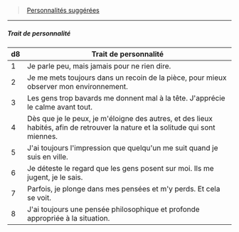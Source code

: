 ﻿---
!PersonalityTraitItem
Table: >+
  |d8|Trait de personnalité|

  |---|---|

  |1|Je parle peu, mais jamais pour ne rien dire.|

  |2|Je me mets toujours dans un recoin de la pièce, <!--br-->pour mieux observer mon environnement.|

  |3|Les gens trop bavards me donnent mal à la <!--br-->tête. J'apprécie le calme avant tout.|

  |4|Dès que je le peux, je m'éloigne des autres, et <!--br-->des lieux habités, afin de retrouver la nature et <!--br-->la solitude qui sont miennes.|

  |5|J'ai toujours l'impression que quelqu'un me <!--br-->suit quand je suis en ville.|

  |6|Je déteste le regard que les gens posent sur <!--br-->moi. Ils me jugent, je le sais.|

  |7|Parfois, je plonge dans mes pensées et m'y <!--br-->perds. Et cela se voit.|

  |8|J'ai toujours une pensée philosophique et <!--br-->profonde appropriée à la situation.|

Id: background_solitaire_hd.md#trait-de-personnalité
ParentLink: background_solitaire_hd.md#personnalités-suggérées
Name: Trait de personnalité
ParentName: Personnalités suggérées
NameLevel: 5
Attributes:
  Name: Trait de personnalité
  Markdown: >+
    ##### <!--Name-->Trait de personnalité<!--/Name-->


    |d8|Trait de personnalité|

    |---|---|

    |1|Je parle peu, mais jamais pour ne rien dire.|

    |2|Je me mets toujours dans un recoin de la pièce, <!--br-->pour mieux observer mon environnement.|

    |3|Les gens trop bavards me donnent mal à la <!--br-->tête. J'apprécie le calme avant tout.|

    |4|Dès que je le peux, je m'éloigne des autres, et <!--br-->des lieux habités, afin de retrouver la nature et <!--br-->la solitude qui sont miennes.|

    |5|J'ai toujours l'impression que quelqu'un me <!--br-->suit quand je suis en ville.|

    |6|Je déteste le regard que les gens posent sur <!--br-->moi. Ils me jugent, je le sais.|

    |7|Parfois, je plonge dans mes pensées et m'y <!--br-->perds. Et cela se voit.|

    |8|J'ai toujours une pensée philosophique et <!--br-->profonde appropriée à la situation.|

  Table: >+
    |d8|Trait de personnalité|

    |---|---|

    |1|Je parle peu, mais jamais pour ne rien dire.|

    |2|Je me mets toujours dans un recoin de la pièce, <!--br-->pour mieux observer mon environnement.|

    |3|Les gens trop bavards me donnent mal à la <!--br-->tête. J'apprécie le calme avant tout.|

    |4|Dès que je le peux, je m'éloigne des autres, et <!--br-->des lieux habités, afin de retrouver la nature et <!--br-->la solitude qui sont miennes.|

    |5|J'ai toujours l'impression que quelqu'un me <!--br-->suit quand je suis en ville.|

    |6|Je déteste le regard que les gens posent sur <!--br-->moi. Ils me jugent, je le sais.|

    |7|Parfois, je plonge dans mes pensées et m'y <!--br-->perds. Et cela se voit.|

    |8|J'ai toujours une pensée philosophique et <!--br-->profonde appropriée à la situation.|

AttributesDictionary: >+
  Name: Trait de personnalité

  Markdown: >+

    ##### <!--Name-->Trait de personnalité<!--/Name-->





    |d8|Trait de personnalité|



    |---|---|



    |1|Je parle peu, mais jamais pour ne rien dire.|



    |2|Je me mets toujours dans un recoin de la pièce, <!--br-->pour mieux observer mon environnement.|



    |3|Les gens trop bavards me donnent mal à la <!--br-->tête. J'apprécie le calme avant tout.|



    |4|Dès que je le peux, je m'éloigne des autres, et <!--br-->des lieux habités, afin de retrouver la nature et <!--br-->la solitude qui sont miennes.|



    |5|J'ai toujours l'impression que quelqu'un me <!--br-->suit quand je suis en ville.|



    |6|Je déteste le regard que les gens posent sur <!--br-->moi. Ils me jugent, je le sais.|



    |7|Parfois, je plonge dans mes pensées et m'y <!--br-->perds. Et cela se voit.|



    |8|J'ai toujours une pensée philosophique et <!--br-->profonde appropriée à la situation.|



  Table: >+

    |d8|Trait de personnalité|



    |---|---|



    |1|Je parle peu, mais jamais pour ne rien dire.|



    |2|Je me mets toujours dans un recoin de la pièce, <!--br-->pour mieux observer mon environnement.|



    |3|Les gens trop bavards me donnent mal à la <!--br-->tête. J'apprécie le calme avant tout.|



    |4|Dès que je le peux, je m'éloigne des autres, et <!--br-->des lieux habités, afin de retrouver la nature et <!--br-->la solitude qui sont miennes.|



    |5|J'ai toujours l'impression que quelqu'un me <!--br-->suit quand je suis en ville.|



    |6|Je déteste le regard que les gens posent sur <!--br-->moi. Ils me jugent, je le sais.|



    |7|Parfois, je plonge dans mes pensées et m'y <!--br-->perds. Et cela se voit.|



    |8|J'ai toujours une pensée philosophique et <!--br-->profonde appropriée à la situation.|



---
> [Personnalités suggérées](hd_background_solitaire_personnalites_suggerees.md)

---

##### Trait de personnalité

|d8|Trait de personnalité|
|---|---|
|1|Je parle peu, mais jamais pour ne rien dire.|
|2|Je me mets toujours dans un recoin de la pièce, pour mieux observer mon environnement.|
|3|Les gens trop bavards me donnent mal à la tête. J'apprécie le calme avant tout.|
|4|Dès que je le peux, je m'éloigne des autres, et des lieux habités, afin de retrouver la nature et la solitude qui sont miennes.|
|5|J'ai toujours l'impression que quelqu'un me suit quand je suis en ville.|
|6|Je déteste le regard que les gens posent sur moi. Ils me jugent, je le sais.|
|7|Parfois, je plonge dans mes pensées et m'y perds. Et cela se voit.|
|8|J'ai toujours une pensée philosophique et profonde appropriée à la situation.|

